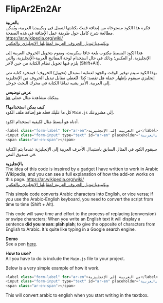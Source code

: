# FlipAr2En2Ar

<b>بالعربية</b></br>
فكرة هذا الكود مستوحاة من إضافة قمتُ بكتابتها لتعمل في ويكيبيديا العربية، ويُمكن مطالعة شرح كامل حول طريقة عمل الإضافة في هذه الصفحة. https://ar.wikipedia.org/wiki/ويكيبيديا:تبديل_الحروف_العربية_لمقابلها_الإنجليزي_والعكس

هذا الكود البسيط مكتوب بلغة جافا سكريبت، ويقوم بتحويل الحروف العربية إلى الإنجليزية، أو العكس؛ وذلك في حال استخدام لوحة المفاتيح العربية-الإنجليزية، والتي يلزم فيها تحويل نظام الكتابة من حين لآخر (Shift+Alt).

بهذا الكود سيتم توفير الوقت والجهد لعملية استبدال (تحويل) الحروف؛ فبمجرد كتابة نص إنجليزي سيقوم بإظهار جملة هل تقصد: كذا؛ لتُعطي مقابل تبديل الحروف من الإنجليزية إلى العربية. الأمر يشبه تمامًا الكتابة في محرك البحث جوجل.

<b>عرض توضيحي</b></br>
يمكنك مشاهدة مثال عملي <a href = "https://codepen.io/ASammour/pen/NyQRQm">هنا</a>.

<b>كيف يمكن استخدامها؟</b></br>
كل ما عليك فعله هو إضافة ملف الكود <code>Main.js</code> إلى مشروعك.<br>
<code><script src="Main.js"></script></code>

أدناه هو أبسط مثال لكيفية استخدام الكود.
```javascript
<label class="form-label" for="ar-en">من العربية إلى الإنجليزية</label>
<input class="form-input" type="text" id="ar-en" placeholder="اكتب نصًا بالعربية">
<span class="ar-en-span"></span>
```
سيقوم الكود في المثال السابق باستبدال الأحرف العربية إلى الإنجليزية عندما يتم الكتابة في صندوق النص.

<b>بالإنجليزية</b></br>
The idea of this code is inspired by a gadget I have written to work in Arabic Wikipedia, and you can see a full explanation of how the add-on works on this page. https://ar.wikipedia.org/wiki/ويكيبيديا:تبديل_الحروف_العربية_لمقابلها_الإنجليزي_والعكس

This simple code converts Arabic characters into English, or vice versa; if you use the Arabic-English keyboard, you need to convert the script from time to time (Shift + Alt).

This code will save time and effort to the process of replacing (conversion) or swipe characters; When you write an English text it will display a sentence <b>did you mean: plah plah</b>; to give the opposite of characters from English to Arabic. It's quite like typing in a Google search engine.

<b>Demo</b></br>
See a pen <a href = "https://codepen.io/ASammour/pen/NyQRQm">here</a>.

<b>How to use?</b></br>
All you have to do is include the <code>Main.js</code> file to your project.<br>
<code><script src="Main.js"></script></code>

Below is a very simple example of how it work.
```javascript
<label class="form-label" for="ar-en">من العربية إلى الإنجليزية</label>
<input class="form-input" type="text" id="ar-en" placeholder="اكتب نصًا بالعربية">
<span class="ar-en-span"></span>
```
This will convert arabic to english when you start writing in the textbox.
